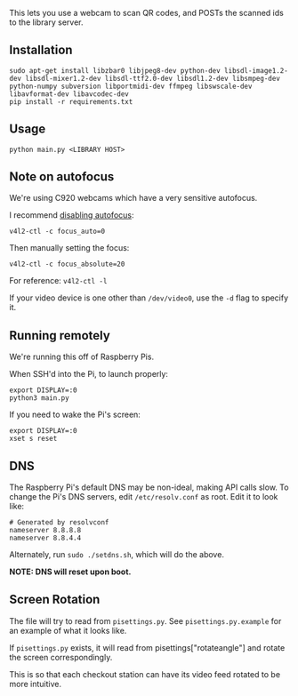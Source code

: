 This lets you use a webcam to scan QR codes, and POSTs the scanned ids to the library server.


## Installation

```
sudo apt-get install libzbar0 libjpeg8-dev python-dev libsdl-image1.2-dev libsdl-mixer1.2-dev libsdl-ttf2.0-dev libsdl1.2-dev libsmpeg-dev python-numpy subversion libportmidi-dev ffmpeg libswscale-dev libavformat-dev libavcodec-dev
pip install -r requirements.txt
```

## Usage

```
python main.py <LIBRARY HOST>
```

## Note on autofocus

We're using C920 webcams which have a very sensitive autofocus.

I recommend [disabling autofocus](https://stackoverflow.com/a/16658508/1097920):

    v4l2-ctl -c focus_auto=0

Then manually setting the focus:

    v4l2-ctl -c focus_absolute=20

For reference: `v4l2-ctl -l`

If your video device is one other than `/dev/video0`, use the `-d` flag to specify it.

## Running remotely

We're running this off of Raspberry Pis.

When SSH'd into the Pi, to launch properly:

    export DISPLAY=:0
    python3 main.py

If you need to wake the Pi's screen:

    export DISPLAY=:0
    xset s reset

## DNS

The Raspberry Pi's default DNS may be non-ideal, making API calls slow. To change the Pi's DNS servers, edit `/etc/resolv.conf` as root. Edit it to look like:

    # Generated by resolvconf
    nameserver 8.8.8.8
    nameserver 8.8.4.4  

Alternately, run `sudo ./setdns.sh`, which will do the above.

**NOTE: DNS will reset upon boot.**

## Screen Rotation

The file will try to read from `pisettings.py`. See `pisettings.py.example` for an example of what it looks like.

If `pisettings.py` exists, it will read from pisettings["rotateangle"] and rotate the screen correspondingly.

This is so that each checkout station can have its video feed rotated to be more intuitive.
